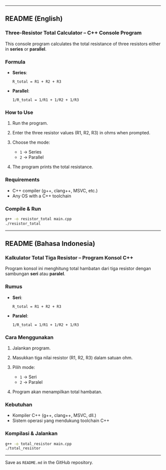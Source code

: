 
---

## README (English)

### Three-Resistor Total Calculator – C++ Console Program

This console program calculates the total resistance of three resistors either in **series** or **parallel**.

### Formula

* **Series**:

  ```
  R_total = R1 + R2 + R3
  ```
* **Parallel**:

  ```
  1/R_total = 1/R1 + 1/R2 + 1/R3
  ```

### How to Use

1. Run the program.
2. Enter the three resistor values (R1, R2, R3) in ohms when prompted.
3. Choose the mode:

   * `1` → Series
   * `2` → Parallel
4. The program prints the total resistance.

### Requirements

* C++ compiler (g++, clang++, MSVC, etc.)
* Any OS with a C++ toolchain

### Compile & Run

```bash
g++ -o resistor_total main.cpp
./resistor_total
```

---

## README (Bahasa Indonesia)

### Kalkulator Total Tiga Resistor – Program Konsol C++

Program konsol ini menghitung total hambatan dari tiga resistor dengan sambungan **seri** atau **paralel**.

### Rumus

* **Seri**:

  ```
  R_total = R1 + R2 + R3
  ```
* **Paralel**:

  ```
  1/R_total = 1/R1 + 1/R2 + 1/R3
  ```

### Cara Menggunakan

1. Jalankan program.
2. Masukkan tiga nilai resistor (R1, R2, R3) dalam satuan ohm.
3. Pilih mode:

   * `1` → Seri
   * `2` → Paralel
4. Program akan menampilkan total hambatan.

### Kebutuhan

* Kompiler C++ (g++, clang++, MSVC, dll.)
* Sistem operasi yang mendukung toolchain C++

### Kompilasi & Jalankan

```bash
g++ -o total_resistor main.cpp
./total_resistor
```

---

Save as `README.md` in the GitHub repository.

